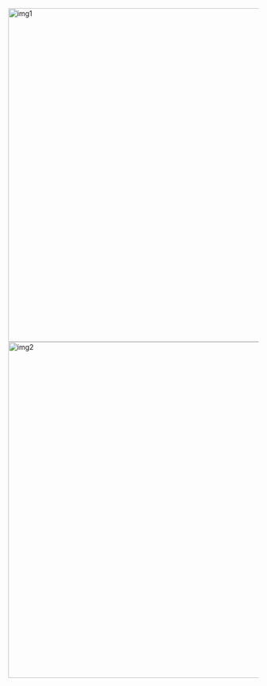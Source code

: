 <img width="1280" height="670" alt="img1" src="https://github.com/user-attachments/assets/1eec057f-d87e-4f1d-bf9c-1743c96e1ab3" />
<img width="1276" height="675" alt="img2" src="https://github.com/user-attachments/assets/4fb856fd-d95c-4af7-8745-7c5341a0835e" />
